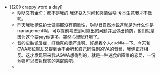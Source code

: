 - [[200 crappy word a day]]
	- 哒哒又有金句：都不是我的 我还投入时间和感情做啥 亏本生意我才不做呢。
	- 昨天我吐槽说护士做事都没有前瞻性，哒哒很自然地说这就是为什么你是management啊，可以提前考虑到可能出的问题并且做出预防，他们就是因为这个要pay你更多。突然心里就舒坦了。
	- 我的皮肤饥渴症，好像真的很严重啊。好想找个人cuddle一下。今天和GWA那位聊友又提到会不会听和自己同性别的VA的音频，我俩正好相反。这才发现原来我从GWA想得到的，就是一种速食的降维的恋爱，一份勉强可以模拟现实的亲密感吧。
	-